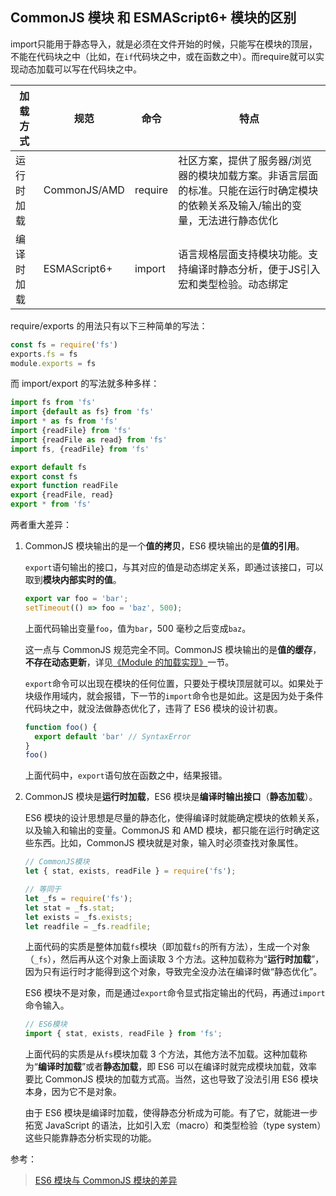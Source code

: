 ## CommonJS 模块 和 ESMAScript6+ 模块的区别

import只能用于静态导入，就是必须在文件开始的时候，只能写在模块的顶层，不能在代码块之中（比如，在`if`代码块之中，或在函数之中）。而require就可以实现动态加载可以写在代码块之中。

| 加载方式   | 规范         | 命令    | 特点                                                         |
| ---------- | ------------ | ------- | ------------------------------------------------------------ |
| 运行时加载 | CommonJS/AMD | require | 社区方案，提供了服务器/浏览器的模块加载方案。非语言层面的标准。只能在运行时确定模块的依赖关系及输入/输出的变量，无法进行静态优化 |
| 编译时加载 | ESMAScript6+ | import  | 语言规格层面支持模块功能。支持编译时静态分析，便于JS引入宏和类型检验。动态绑定 |

require/exports 的用法只有以下三种简单的写法：

```js
const fs = require('fs')
exports.fs = fs
module.exports = fs
```


而 import/export 的写法就多种多样：

```js
import fs from 'fs'
import {default as fs} from 'fs'
import * as fs from 'fs'
import {readFile} from 'fs'
import {readFile as read} from 'fs'
import fs, {readFile} from 'fs'

export default fs
export const fs
export function readFile
export {readFile, read}
export * from 'fs'
```

两者重大差异：

1. CommonJS 模块输出的是一个**值的拷贝**，ES6 模块输出的是**值的引用**。

   `export`语句输出的接口，与其对应的值是动态绑定关系，即通过该接口，可以取到**模块内部实时的值**。

   ```javascript
   export var foo = 'bar';
   setTimeout(() => foo = 'baz', 500);
   ```

   上面代码输出变量`foo`，值为`bar`，500 毫秒之后变成`baz`。

   这一点与 CommonJS 规范完全不同。CommonJS 模块输出的是**值的缓存**，**不存在动态更新**，详见[《Module 的加载实现》](http://es6.ruanyifeng.com/#docs/module-loader)一节。

   

   `export`命令可以出现在模块的任何位置，只要处于模块顶层就可以。如果处于块级作用域内，就会报错，下一节的`import`命令也是如此。这是因为处于条件代码块之中，就没法做静态优化了，违背了 ES6 模块的设计初衷。

   ```javascript
   function foo() {
     export default 'bar' // SyntaxError
   }
   foo()
   ```

   上面代码中，`export`语句放在函数之中，结果报错。

2. CommonJS 模块是**运行时加载**，ES6 模块是**编译时输出接口**（**静态加载**）。

   ES6 模块的设计思想是尽量的静态化，使得编译时就能确定模块的依赖关系，以及输入和输出的变量。CommonJS 和 AMD 模块，都只能在运行时确定这些东西。比如，CommonJS 模块就是对象，输入时必须查找对象属性。

   ```javascript
   // CommonJS模块
   let { stat, exists, readFile } = require('fs');
   
   // 等同于
   let _fs = require('fs');
   let stat = _fs.stat;
   let exists = _fs.exists;
   let readfile = _fs.readfile;
   ```

   上面代码的实质是整体加载`fs`模块（即加载`fs`的所有方法），生成一个对象（`_fs`），然后再从这个对象上面读取 3 个方法。这种加载称为“**运行时加载**”，因为只有运行时才能得到这个对象，导致完全没办法在编译时做“静态优化”。

   ES6 模块不是对象，而是通过`export`命令显式指定输出的代码，再通过`import`命令输入。

   ```javascript
   // ES6模块
   import { stat, exists, readFile } from 'fs';
   ```

   上面代码的实质是从`fs`模块加载 3 个方法，其他方法不加载。这种加载称为“**编译时加载**”或者**静态加载**，即 ES6 可以在编译时就完成模块加载，效率要比 CommonJS 模块的加载方式高。当然，这也导致了没法引用 ES6 模块本身，因为它不是对象。

   由于 ES6 模块是编译时加载，使得静态分析成为可能。有了它，就能进一步拓宽 JavaScript 的语法，比如引入宏（macro）和类型检验（type system）这些只能靠静态分析实现的功能。



参考：

> [ES6 模块与 CommonJS 模块的差异]([http://es6.ruanyifeng.com/#docs/module-loader#ES6-%E6%A8%A1%E5%9D%97%E4%B8%8E-CommonJS-%E6%A8%A1%E5%9D%97%E7%9A%84%E5%B7%AE%E5%BC%82](http://es6.ruanyifeng.com/#docs/module-loader#ES6-模块与-CommonJS-模块的差异))

